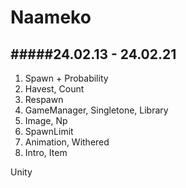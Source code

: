 # Naameko
 
#####24.02.13 - 24.02.21
---
1. Spawn + Probability
2. Havest, Count
3. Respawn
4. GameManager, Singletone, Library
5. Image, Np
6. SpawnLimit
7. Animation, Withered
8. Intro, Item

Unity

